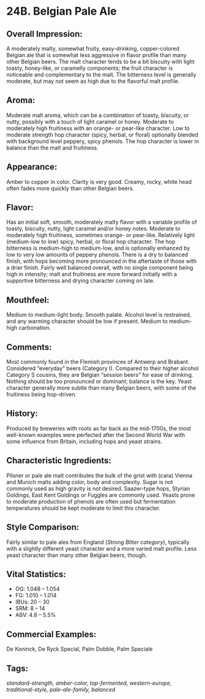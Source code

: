 # 24B. Belgian Pale Ale

## Overall Impression: 

A moderately malty, somewhat fruity, easy-drinking, copper-colored Belgian ale that is somewhat less aggressive in flavor profile than many other Belgian beers. The malt character tends to be a bit biscuity with light toasty, honey-like, or caramelly components; the fruit character is noticeable and complementary to the malt. The bitterness level is generally moderate, but may not seem as high due to the flavorful malt profile.

## Aroma: 

Moderate malt aroma, which can be a combination of toasty, biscuity, or nutty, possibly with a touch of light caramel or honey. Moderate to moderately high fruitiness with an orange- or pear-like character. Low to moderate strength hop character (spicy, herbal, or floral) optionally blended with background level peppery, spicy phenols. The hop character is lower in balance than the malt and fruitiness. 

## Appearance: 

Amber to copper in color. Clarity is very good. Creamy, rocky, white head often fades more quickly than other Belgian beers.

## Flavor: 

Has an initial soft, smooth, moderately malty flavor with a variable profile of toasty, biscuity, nutty, light caramel and/or honey notes. Moderate to moderately high fruitiness, sometimes orange- or pear-like. Relatively light (medium-low to low) spicy, herbal, or floral hop character. The hop bitterness is medium-high to medium-low, and is optionally enhanced by low to very low amounts of peppery phenols. There is a dry to balanced finish, with hops becoming more pronounced in the aftertaste of those with a drier finish. Fairly well balanced overall, with no single component being high in intensity; malt and fruitiness are more forward initially with a supportive bitterness and drying character coming on late.

## Mouthfeel: 

Medium to medium-light body. Smooth palate. Alcohol level is restrained, and any warming character should be low if present. Medium to medium-high carbonation.

## Comments: 

Most commonly found in the Flemish provinces of Antwerp and Brabant. Considered “everyday” beers (Category I). Compared to their higher alcohol Category S cousins, they are Belgian “session beers” for ease of drinking. Nothing should be too pronounced or dominant; balance is the key. Yeast character generally more subtle than many Belgian beers, with some of the fruitiness being hop-driven.

## History: 

Produced by breweries with roots as far back as the mid-1700s, the most well-known examples were perfected after the Second World War with some influence from Britain, including hops and yeast strains. 

## Characteristic Ingredients: 

Pilsner or pale ale malt contributes the bulk of the grist with (cara) Vienna and Munich malts adding color, body and complexity. Sugar is not commonly used as high gravity is not desired. Saazer-type hops, Styrian Goldings, East Kent Goldings or Fuggles are commonly used. Yeasts prone to moderate production of phenols are often used but fermentation temperatures should be kept moderate to limit this character.

## Style Comparison: 

Fairly similar to pale ales from England (_Strong Bitter category_), typically with a slightly different yeast character and a more varied malt profile. Less yeast character than many other Belgian beers, though.

## Vital Statistics:	

- OG:	1.048 – 1.054
- FG:	1.010 – 1.014
- IBUs:	20 – 30	
- SRM:	8 – 14	
- ABV:	4.8 – 5.5% 

## Commercial Examples: 

De Koninck, De Ryck Special, Palm Dobble, Palm Speciale

## Tags: 

_standard-strength, amber-color, top-fermented, western-europe, traditional-style, pale-ale-family, balanced_
